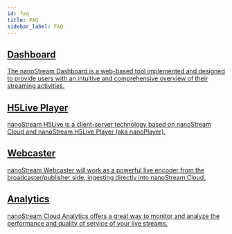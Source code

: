 ```yaml
---
id: faq
title: FAQ
sidebar_label: FAQ
---
```


<article class="margin-top--lg">
    <section class="row list_ZO3j">
        <article class="col col--6 margin-bottom--lg">
            <a class="card padding--lg cardContainer_Uewx" href="/docs/dashboard/overview">
                <h2 class="text--truncate cardTitle_dwRT" title="Installation">Dashboard</h2>
                <p class="text--truncate cardDescription_mCBT">
                    The nanoStream Dashboard is a web-based tool implemented and designed to provide users with an intuitive and comprehensive overview of their streaming activities.
                </p>
            </a></article>
        <article class="col col--6 margin-bottom--lg">
            <a class="card padding--lg cardContainer_Uewx"href="/docs/nanoplayer/nanoplayer_getting_started">
                <h2 class="text--truncate cardTitle_dwRT" title="Configuration">H5Live Player</h2>
                <p class="text--truncate cardDescription_mCBT">
                    nanoStream H5Live is a client-server technology based on nanoStream Cloud and nanoStream H5Live Player (aka nanoPlayer). 
                </p>
            </a></article>
        <article class="col col--6 margin-bottom--lg">
            <a class="card padding--lg cardContainer_Uewx" href="/docs/webrtc/nanostream_webrtc_introduction">
                <h2 class="text--truncate cardTitle_dwRT" title="Playground">Webcaster</h2>
                <p class="text--truncate cardDescription_mCBT">
                    nanoStream Webcaster will work as a powerful live encoder from the broadcaster/publisher side, ingesting directly into nanoStream Cloud. 
                </p>
            </a></article>
        <article class="col col--6 margin-bottom--lg">
            <a class="card padding--lg cardContainer_Uewx" href="/docs/cloud/analytics">
                <h2 class="text--truncate cardTitle_dwRT" title="TypeScript Support">Analytics</h2>
                <p class="text--truncate cardDescription_mCBT">
                nanoStream Cloud Analytics offers a great way to monitor and analyze the performance and quality of service of your live streams.
                </p>
            </a></article>
    </section>
</article>